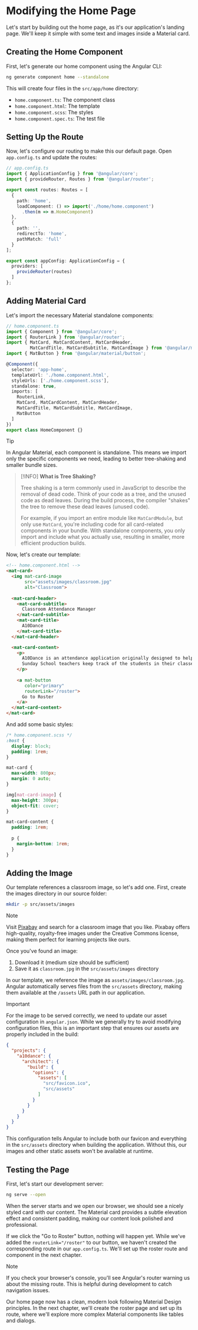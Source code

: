 # Modifying the Home Page

Let's start by building out the home page, as it's our application's landing page. 
We'll keep it simple with some text and images inside a Material card.

## Creating the Home Component

First, let's generate our home component using the Angular CLI:

```bash
ng generate component home --standalone
```

This will create four files in the `src/app/home` directory:
- `home.component.ts`: The component class
- `home.component.html`: The template
- `home.component.scss`: The styles
- `home.component.spec.ts`: The test file

## Setting Up the Route

Now, let's configure our routing to make this our default page. Open `app.config.ts` and update the routes:

```typescript
// app.config.ts
import { ApplicationConfig } from '@angular/core';
import { provideRouter, Routes } from '@angular/router';

export const routes: Routes = [
  {
    path: 'home',
    loadComponent: () => import('./home/home.component')
      .then(m => m.HomeComponent)
  },
  {
    path: '',
    redirectTo: 'home',
    pathMatch: 'full'
  }
];

export const appConfig: ApplicationConfig = {
  providers: [
    provideRouter(routes)
  ]
};
```

## Adding Material Card

Let's import the necessary Material standalone components:

```typescript
// home.component.ts
import { Component } from '@angular/core';
import { RouterLink } from '@angular/router';
import { MatCard, MatCardContent, MatCardHeader, 
         MatCardTitle, MatCardSubtitle, MatCardImage } from '@angular/material/card';
import { MatButton } from '@angular/material/button';

@Component({
  selector: 'app-home',
  templateUrl: './home.component.html',
  styleUrls: ['./home.component.scss'],
  standalone: true,
  imports: [
    RouterLink,
    MatCard, MatCardContent, MatCardHeader,
    MatCardTitle, MatCardSubtitle, MatCardImage,
    MatButton
  ]
})
export class HomeComponent {}
```

> [!TIP]
> In Angular Material, each component is standalone. This means we import only the specific components we need, leading to better tree-shaking and smaller bundle sizes.

> [!INFO]
> **What is Tree Shaking?**
> 
> Tree shaking is a term commonly used in JavaScript to describe the removal of dead code. Think of your code as a tree, and the unused code as dead leaves. During the build process, the compiler "shakes" the tree to remove these dead leaves (unused code).
> 
> For example, if you import an entire module like `MatCardModule`, but only use `MatCard`, you're including code for all card-related components in your bundle. With standalone components, you only import and include what you actually use, resulting in smaller, more efficient production builds.

Now, let's create our template:

```html
<!-- home.component.html -->
<mat-card>
  <img mat-card-image 
       src="assets/images/classroom.jpg"
       alt="Classroom">
  
  <mat-card-header>
    <mat-card-subtitle>
      Classroom Attendance Manager
    </mat-card-subtitle>
    <mat-card-title>
      A10Dance
    </mat-card-title>
  </mat-card-header>

  <mat-card-content>
    <p>
      A10Dance is an attendance application originally designed to help
      Sunday School teachers keep track of the students in their classes.
    </p>
    
    <a mat-button 
       color="primary"
       routerLink="/roster">
      Go to Roster
    </a>
  </mat-card-content>
</mat-card>
```

And add some basic styles:

```scss
/* home.component.scss */
:host {
  display: block;
  padding: 1rem;
}

mat-card {
  max-width: 800px;
  margin: 0 auto;
}

img[mat-card-image] {
  max-height: 300px;
  object-fit: cover;
}

mat-card-content {
  padding: 1rem;
  
  p {
    margin-bottom: 1rem;
  }
}
```

## Adding the Image

Our template references a classroom image, so let's add one. First, create 
the images directory in our source folder:

```bash
mkdir -p src/assets/images
```

> [!NOTE]
> Visit [Pixabay](https://pixabay.com) and search for a classroom image that you like. 
> Pixabay offers high-quality, royalty-free images under the Creative Commons license, 
> making them perfect for learning projects like ours.
>
> Once you've found an image:
> 1. Download it (medium size should be sufficient)
> 2. Save it as `classroom.jpg` in the `src/assets/images` directory
>
> In our template, we reference the image as `assets/images/classroom.jpg`. Angular 
> automatically serves files from the `src/assets` directory, making them available 
> at the `/assets` URL path in our application.

> [!IMPORTANT]
> For the image to be served correctly, we need to update our asset configuration in 
> `angular.json`. While we generally try to avoid modifying configuration files, this 
> is an important step that ensures our assets are properly included in the build:
>
> ```json
> {
>   "projects": {
>     "a10dance": {
>       "architect": {
>         "build": {
>           "options": {
>             "assets": [
>               "src/favicon.ico",
>               "src/assets"
>             ]
>           }
>         }
>       }
>     }
>   }
> }
> ```
>
> This configuration tells Angular to include both our favicon and everything in the 
> `src/assets` directory when building the application. Without this, our images and 
> other static assets won't be available at runtime.

## Testing the Page

First, let's start our development server:

```bash
ng serve --open
```

When the server starts and we open our browser, we should see a nicely styled card 
with our content. The Material card provides a subtle elevation effect and consistent 
padding, making our content look polished and professional.

If we click the "Go to Roster" button, nothing will happen yet. While we've added 
the `routerLink="/roster"` to our button, we haven't created the corresponding route 
in our `app.config.ts`. We'll set up the roster route and component in the next chapter.

> [!NOTE]
> If you check your browser's console, you'll see Angular's router warning us about 
> the missing route. This is helpful during development to catch navigation issues.

Our home page now has a clean, modern look following Material Design principles. In 
the next chapter, we'll create the roster page and set up its route, where we'll 
explore more complex Material components like tables and dialogs.
